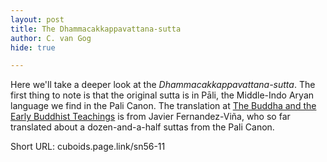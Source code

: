 ```yaml
---
layout: post
title: The Dhammacakkappavattana-sutta
author: C. van Gog
hide: true

---
```


Here we'll take a deeper look at the *Dhammacakkappavattana-sutta*. The first thing to note is that the original sutta is in Pāli, the Middle-Indo Aryan language we find in the Pali Canon. The translation at [The Buddha and the Early Buddhist Teachings](https://cuboids.page.link/isd1) is from Javier Fernandez-Viña, who so far translated about a dozen-and-a-half suttas from the Pali Canon. 

Short URL: cuboids.page.link/sn56-11
<!--stackedit_data:
eyJoaXN0b3J5IjpbMTY5ODIyNzA1MSwxOTE0OTU3MzM4XX0=
-->